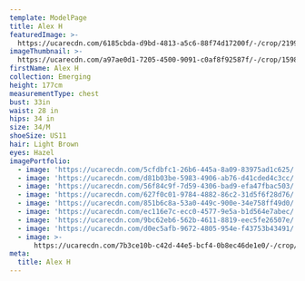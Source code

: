 ```yaml
---
template: ModelPage
title: Alex H
featuredImage: >-
  https://ucarecdn.com/6185cbda-d9bd-4813-a5c6-88f74d17200f/-/crop/2199x1434/0,0/-/preview/
imageThumbnail: >-
  https://ucarecdn.com/a97ae0d1-7205-4500-9091-c0af8f92587f/-/crop/1598x1933/298,0/-/preview/
firstName: Alex H
collection: Emerging
height: 177cm
measurementType: chest
bust: 33in
waist: 28 in
hips: 34 in
size: 34/M
shoeSize: US11
hair: Light Brown
eyes: Hazel
imagePortfolio:
  - image: 'https://ucarecdn.com/5cfdbfc1-26b6-445a-8a09-83975ad1c625/'
  - image: 'https://ucarecdn.com/d81b03be-5983-4906-ab76-d41cded4c3cc/'
  - image: 'https://ucarecdn.com/56f84c9f-7d59-4306-bad9-efa47fbac503/'
  - image: 'https://ucarecdn.com/627f0c01-9784-4882-86c2-31d5f6f28d76/'
  - image: 'https://ucarecdn.com/851b6c8a-53a0-449c-900e-34e758ff49d0/'
  - image: 'https://ucarecdn.com/ec116e7c-ecc0-4577-9e5a-b1d564e7abec/'
  - image: 'https://ucarecdn.com/9bc62eb6-562b-4611-8819-eec5fe26507e/'
  - image: 'https://ucarecdn.com/d0ec5afb-9672-4805-954e-f43753b43491/'
  - image: >-
      https://ucarecdn.com/7b3ce10b-c42d-44e5-bcf4-0b8ec46de1e0/-/crop/1089x1139/0,0/-/preview/
meta:
  title: Alex H
---
```



